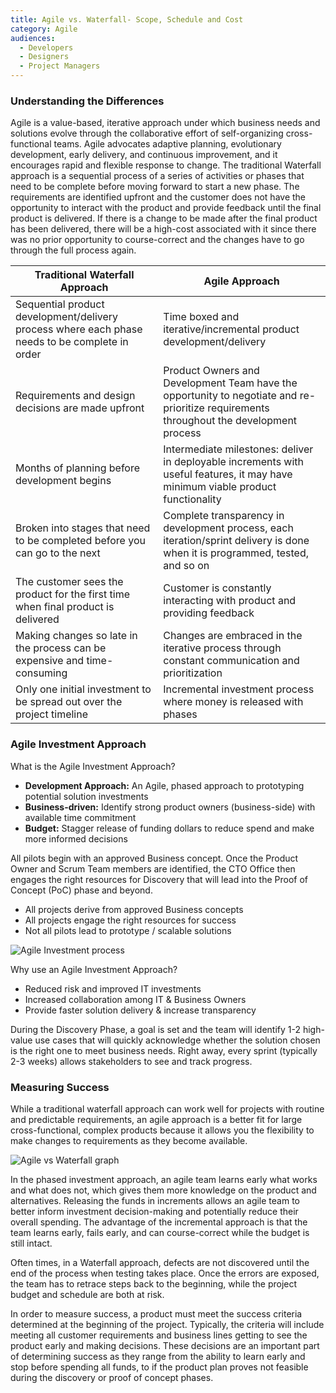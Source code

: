 ```yaml
---
title: Agile vs. Waterfall- Scope, Schedule and Cost
category: Agile
audiences:
  - Developers
  - Designers
  - Project Managers
---
```


### Understanding the Differences

Agile is a value-based, iterative approach under which business needs and solutions evolve through the collaborative effort of self-organizing cross-functional teams. Agile advocates adaptive planning, evolutionary development, early delivery, and continuous improvement, and it encourages rapid and flexible response to change.
The traditional Waterfall approach is a sequential process of a series of activities or phases that need to be complete before moving forward to start a new phase. The requirements are identified upfront and the customer does not have the opportunity to interact with the product and provide feedback until the final product is delivered. If there is a change to be made after the final product has been delivered, there will be a high-cost associated with it since there was no prior opportunity to course-correct and the changes have to go through the full process again.

|**Traditional Waterfall Approach** | **Agile Approach**
|---------------|---------------|
| Sequential product development/delivery process where each phase needs to be complete in order| Time boxed and iterative/incremental product development/delivery|
| Requirements and design decisions are made upfront| Product Owners and Development Team have the opportunity to negotiate and re-prioritize requirements throughout the development process|
| Months of planning before development begins| Intermediate milestones: deliver in deployable increments with useful features, it may have minimum viable product functionality|
| Broken into stages that need to be completed before you can go to the next | Complete transparency in development process, each iteration/sprint delivery is done when it is programmed, tested, and so on |
| The customer sees the product for the first time when final product is delivered | Customer is constantly interacting with product and providing feedback |
| Making changes so late in the process can be expensive and time-consuming | Changes are embraced in the iterative process through constant communication and prioritization |
| Only one initial investment to be spread out over the project timeline | Incremental investment process where money is released with phases|

### Agile Investment Approach

What is the Agile Investment Approach?

* **Development Approach:** An Agile, phased approach to prototyping potential solution investments
* **Business-driven:** Identify strong product owners (business-side) with available time commitment
* **Budget:** Stagger release of funding dollars to reduce spend and make more informed decisions

All pilots begin with an approved Business concept. Once the Product Owner and Scrum Team members are identified, the CTO Office then engages the right resources for Discovery that will lead into the Proof of Concept (PoC) phase and beyond.
* All projects derive from approved Business concepts
* All projects engage the right resources for success
* Not all pilots lead to prototype / scalable solutions

<img src="{{ site.baseurl }}/assets/img/guides/agile_investment_process_detail.png"
  alt="Agile Investment process"
  class="display-block margin-x-auto height-card-lg">

Why use an Agile Investment Approach?
* Reduced risk and improved IT investments
* Increased collaboration among IT & Business Owners
* Provide faster solution delivery & increase transparency

During the Discovery Phase, a goal is set and the team will identify 1-2 high-value use cases that will quickly acknowledge whether the solution chosen is the right one to meet business needs. Right away, every sprint (typically 2-3 weeks) allows stakeholders to see and track progress.

### Measuring Success

While a traditional waterfall approach can work well for projects with routine and predictable requirements, an agile approach is a better fit for large cross-functional, complex products because it allows you the flexibility to make changes to requirements as they become available.

<img src="{{ site.baseurl }}/assets/img/guides/AgilevsWaterfallOnepager.PNG"
  alt="Agile vs Waterfall graph"
  class="display-block margin-x-auto maxw-tablet">

In the phased investment approach, an agile team learns early what works and what does not, which gives them more knowledge on the product and alternatives. Releasing the funds in increments allows an agile team to better inform investment decision-making and potentially reduce their overall spending. The advantage of the incremental approach is that the team learns early, fails early, and can course-correct while the budget is still intact.

Often times, in a Waterfall approach, defects are not discovered until the end of the process when testing takes place. Once the errors are exposed, the team has to retrace steps back to the beginning, while the project budget and schedule are both at risk.

In order to measure success, a product must meet the success criteria determined at the beginning of the project. Typically, the criteria will include meeting all customer requirements and business lines getting to see the product early and making decisions. These decisions are an important part of determining success as they range from the ability to learn early and stop before spending all funds, to if the product plan proves not feasible during the discovery or proof of concept phases.
